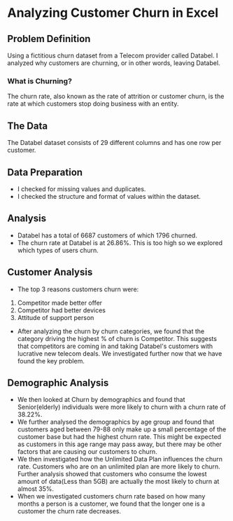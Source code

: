 # Analyzing Customer Churn in Excel

## Problem Definition
Using a fictitious churn dataset from a Telecom provider called Databel. I analyzed why customers are churning, or in other words, leaving Databel.

### What is Churning?
The churn rate, also known as the rate of attrition or customer churn, is the rate at which customers stop doing business with an entity.

## The Data
The Databel dataset consists of 29 different columns and has one row per customer.

## Data Preparation
- I checked for missing values and duplicates.
- I checked the structure and format of values within the dataset.

## Analysis
- Databel has a total of 6687 customers of which 1796 churned.
- The churn rate at Databel is at 26.86%. This is too high so we explored which types of users churn.

## Customer Analysis
- The top 3 reasons customers churn were:
1. Competitor made better offer
2. Competitor had better devices
3. Attitude of support person
- After analyzing the churn by churn categories, we found that the category driving the highest % of churn is Competitor. This suggests that competitors are coming in and taking Databel's customers with lucrative new telecom deals. We investigated further now that we have found the key problem.

## Demographic Analysis
- We then looked at Churn by demographics and found that Senior(elderly) individuals were more likely to churn with a churn rate of 38.22%.
- We further analysed the demographics by age group and found that customers aged between 79-88 only make up a small percentage of the customer base but had the highest churn rate. This might be expected as customers in this age range may pass away, but there may be other factors that are causing our customers to churn.
- We then investigated how the Unlimited Data Plan influences the churn rate. Customers who are on an unlimited plan are more likely to churn. Further analysis showed that customers who consume the lowest amount of data(Less than 5GB) are actually the most likely to churn at almost 35%.
- When we investigated customers churn rate based on how many months a person is a customer, we found that the longer one is a customer the churn rate decreases.



